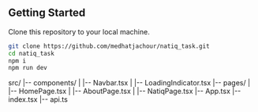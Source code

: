 ## Getting Started

Clone this repository to your local machine.


```bash
git clone https://github.com/medhatjachour/natiq_task.git
cd natiq_task
npm i 
npm run dev
```


src/
|-- components/
|   |-- Navbar.tsx
|   |-- LoadingIndicator.tsx
|-- pages/
|   |-- HomePage.tsx
|   |-- AboutPage.tsx
|   |-- NatiqPage.tsx
|-- App.tsx
|-- index.tsx
|-- api.ts
